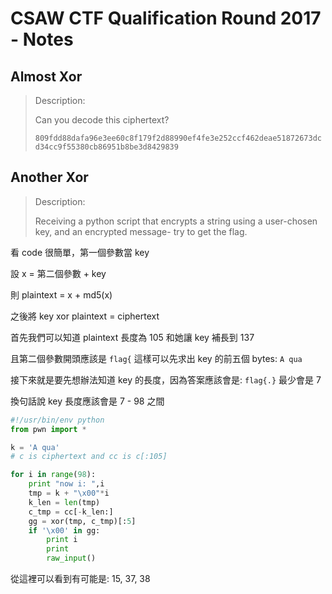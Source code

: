 # CSAW CTF Qualification Round 2017 - Notes

## Almost Xor
> Description:
>
> Can you decode this ciphertext?
> 
> `809fdd88dafa96e3ee60c8f179f2d88990ef4fe3e252ccf462deae51872673dcd34cc9f55380cb86951b8be3d8429839`



## Another Xor
> Description:
>
> Receiving a python script that encrypts a string using a user-chosen key, and an encrypted message- try to get the flag.

看 code 很簡單，第一個參數當 key

設 x = 第二個參數 + key

則 plaintext = x + md5(x)

之後將 key  xor plaintext = ciphertext

首先我們可以知道 plaintext 長度為 105 和她讓 key 補長到 137

且第二個參數開頭應該是 `flag{` 這樣可以先求出 key 的前五個 bytes: `A qua`

接下來就是要先想辦法知道 key 的長度，因為答案應該會是: `flag{.}` 最少會是 7

換句話說 key 長度應該會是 7 - 98 之間
```python
#!/usr/bin/env python
from pwn import *

k = 'A qua'
# c is ciphertext and cc is c[:105]

for i in range(98):
	print "now i: ",i
	tmp = k + "\x00"*i
	k_len = len(tmp)
	c_tmp = cc[-k_len:]
	gg = xor(tmp, c_tmp)[:5]
	if '\x00' in gg:
		print i 
		print
		raw_input()
```

從這裡可以看到有可能是: 15, 37, 38